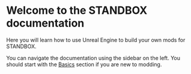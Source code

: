 # Welcome to the STANDBOX documentation

Here you will learn how to use Unreal Engine to build your own mods for STANDBOX.

You can navigate the documentation using the sidebar on the left. You should start with the [Basics](/basics/installing-unreal-engine) section if you are new to modding.